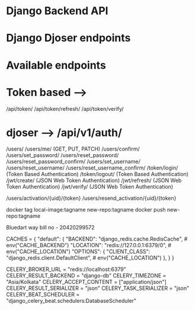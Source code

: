 # Django Backend API

# Django Djoser endpoints 
# Available endpoints
# Token based --> 
/api/token/
/api/token/refresh/
/api/token/verify/

# djoser --> /api/v1/auth/
/users/
/users/me/          (GET, PUT, PATCH)
/users/confirm/
/users/set_password/
/users/reset_password/
/users/reset_password_confirm/
/users/set_username/
/users/reset_username/
/users/reset_username_confirm/
/token/login/       (Token Based Authentication)
/token/logout/      (Token Based Authentication)
/jwt/create/        (JSON Web Token Authentication)
/jwt/refresh/       (JSON Web Token Authentication)
/jwt/verify/        (JSON Web Token Authentication)


/users/activation/{uid}/{token}
/users/resend_activation/{uid}/{token}


docker tag local-image:tagname new-repo:tagname
docker push new-repo:tagname



Bluedart way bill no - 20420299572



CACHES = {
    "default": {
        "BACKEND": "django_redis.cache.RedisCache",    # env("CACHE_BACKEND")
        "LOCATION": "redis://127.0.0.1:6379/0",             # env("CACHE_LOCATION")
        "OPTIONS": {
            "CLIENT_CLASS": "django_redis.client.DefaultClient",    # env("CACHE_LOCATION")
        },
    }
}

CELERY_BROKER_URL = "redis://localhost:6379"
CELERY_RESULT_BACKEND = "django-db"
CELERY_TIMEZONE = "Asia/Kolkata"
CELERY_ACCEPT_CONTENT = ["application/json"]
CELERY_RESULT_SERIALIZER = "json"
CELERY_TASK_SERIALIZER = "json"
CELERY_BEAT_SCHEDULER = "django_celery_beat.schedulers:DatabaseScheduler"